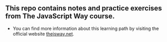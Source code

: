 ## This repo contains notes and practice exercises from **The JavaScript Way** course.

* You can find more information about this learning path by visiting the official website [thejsway.net](https://thejsway.net/).
